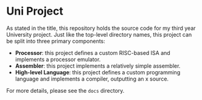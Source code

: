 # Uni Project

As stated in the title, this repository holds the source code for my third year University project.
Just like the top-level directory names, this project can be split into three primary components:

- **Processor**: this project defines a custom RISC-based ISA and implements a processor emulator.
- **Assembler**: this project implements a relatively simple assembler.
- **High-level Language**: this project defines a custom programming language and implements a compiler, outputting an x source.

For more details, please see the `docs` directory.
